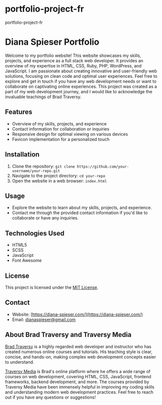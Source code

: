 # portfolio-project-fr
portfolio-project-fr
# Diana Spieser Portfolio

Welcome to my portfolio website! This website showcases my skills, projects, and experience as a full stack web developer. It provides an overview of my expertise in HTML, CSS, Ruby, PHP, WordPress, and JavaScript. I am passionate about creating innovative and user-friendly web solutions, focusing on clean code and optimal user experiences. Feel free to explore and get in touch if you have any web development needs or want to collaborate on captivating online experiences.
This project was created as a part of my web development journey, and I would like to acknowledge the invaluable teachings of Brad Traversy.
## Features

- Overview of my skills, projects, and experience
- Contact information for collaboration or inquiries
- Responsive design for optimal viewing on various devices
- Favicon implementation for a personalized touch

## Installation

1. Clone the repository: `git clone https://github.com/your-username/your-repo.git`
2. Navigate to the project directory: `cd your-repo`
3. Open the website in a web browser: `index.html`

## Usage

- Explore the website to learn about my skills, projects, and experience.
- Contact me through the provided contact information if you'd like to collaborate or have any inquiries.

## Technologies Used

- HTML5
- SCSS
- JavaScript
- Font Awesome

## License

This project is licensed under the [MIT License](https://opensource.org/licenses/MIT).

## Contact

- Website: [https://diana-spieser.com/](https://diana-spieser.com/)
- Email: dianaspieser@gmail.com

## About Brad Traversy and Traversy Media

[Brad Traversy](https://www.traversymedia.com/) is a highly regarded web developer and instructor who has created numerous online courses and tutorials. His teaching style is clear, concise, and hands-on, making complex web development concepts easier to understand.

[Traversy Media](https://www.traversymedia.com/) is Brad's online platform where he offers a wide range of courses on web development, covering HTML, CSS, JavaScript, frontend frameworks, backend development, and more. The courses provided by Traversy Media have been immensely helpful in improving my coding skills and understanding modern web development practices.
Feel free to reach out if you have any questions or suggestions!
